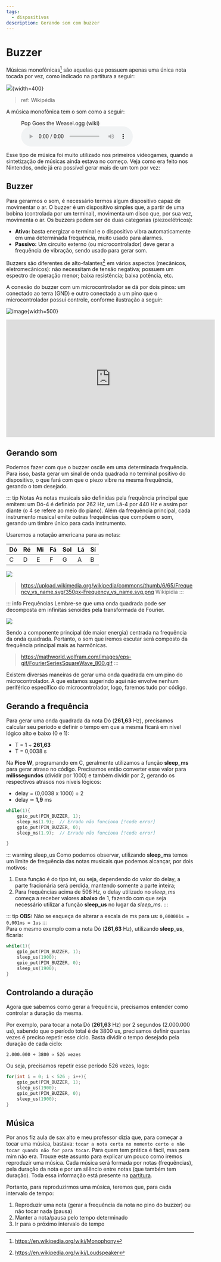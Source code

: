 ```yaml
---
tags:
  - dispositivos
description: Gerando som com buzzer
---
```


# Buzzer

Músicas monofônicas[^1] são aquelas que possuem apenas uma única nota tocada por vez, como indicado na partitura a seguir:

![](https://upload.wikimedia.org/wikipedia/commons/4/4a/Pop_Goes_the_Weasel_updated.png){width=400}

> ref: Wikipédia

[^1]:  https://en.wikipedia.org/wiki/Monophony

A música monofônica tem o som como a seguir:

<figure>
    <figcaption>Pop Goes the Weasel.ogg (wiki)</figcaption>
    <audio
        controls
        src="https://upload.wikimedia.org/wikipedia/commons/d/d5/Pop_Goes_the_Weasel.ogg">
            Your browser does not support the
            <code>audio</code> element.
    </audio>
</figure>

Esse tipo de música foi muito utilizado nos primeiros videogames, quando a sintetização de músicas ainda estava no começo. Veja como era feito nos Nintendos, onde já era possível gerar mais de um tom por vez:

<YouTube id="jvIzIAgRWV0"/>

## Buzzer

Para gerarmos o som, é necessário termos algum dispositivo capaz de movimentar o ar. O buzzer é um dispositivo simples que, a partir de uma bobina (controlada por um terminal), movimenta um disco que, por sua vez, movimenta o ar. Os buzzers podem ser de duas categorias (piezoelétricos):

- **Ativo:** basta energizar o terminal e o dispositivo vibra automaticamente em uma determinada frequência, muito usado para alarmes.
- **Passivo:** Um circuito externo (ou microcontrolador) deve gerar a frequência de vibração, sendo usado para gerar som.

Buzzers são diferentes de alto-falantes[^2] em vários aspectos (mecânicos, eletromecânicos): não necessitam de tensão negativa; possuem um espectro de operação menor; baixa resistência; baixa potência, etc.

A conexão do buzzer com um microcontrolador se dá por dois pinos: um conectado ao terra (GND) e outro conectado
a um pino que o microcontrolador possui controle, conforme ilustração a seguir:

![image](https://user-images.githubusercontent.com/1039615/109496798-e660e380-7a6f-11eb-831d-604cce45f5f6.png){width=500}

[^2]: https://en.wikipedia.org/wiki/Loudspeaker

<iframe width="560" height="315" src="https://www.youtube.com/embed/77h1JhD9Syw" frameborder="0" allow="accelerometer; autoplay; clipboard-write; encrypted-media; gyroscope; picture-in-picture" allowfullscreen></iframe>

## Gerando som

Podemos fazer com que o buzzer oscile em uma determinada frequência. Para isso, basta gerar um sinal de onda quadrada no terminal positivo do dispositivo, o que fará com que o piezo vibre na mesma frequência, gerando o tom desejado.

::: tip Notas
As notas musicais são definidas pela frequência principal que emitem: um Dó-4 é definido por 262 Hz, um Lá-4 por 440 Hz e assim por diante (o 4 se refere ao meio do piano). Além da frequência principal, cada instrumento musical emite outras frequências que compõem o som, gerando um timbre único para cada instrumento.

Usaremos a notação americana para as notas:

| Dó | Ré | Mi | Fá | Sol | Lá | Sí |
|----|----|----|----|-----|----|----|
| C  | D  | E  | F  | G   | A  | B  |

![](https://upload.wikimedia.org/wikipedia/commons/thumb/6/65/Frequency_vs_name.svg/350px-Frequency_vs_name.svg.png)

> https://upload.wikimedia.org/wikipedia/commons/thumb/6/65/Frequency_vs_name.svg/350px-Frequency_vs_name.svg.png Wikipidia 
:::

::: info Frequências
Lembre-se que uma onda quadrada pode ser decomposta em infinitas senoides pela transformada de Fourier. 

![](https://mathworld.wolfram.com/images/eps-svg/FourierSeriesSquareWave_800.svg)

Sendo a componente principal (de maior energia) centrada na frequência da onda quadrada. Portanto, o som que iremos escutar será composto da frequência principal mais as harmônicas.

<YouTube id="3IAMpH4xF9Q"/>

> https://mathworld.wolfram.com/images/eps-gif/FourierSeriesSquareWave_800.gif
:::

Existem diversas maneiras de gerar uma onda quadrada em um pino do microcontrolador. A que estamos sugerindo aqui não envolve nenhum periférico específico do microcontrolador, logo, faremos tudo por código.

## Gerando a frequência

Para gerar uma onda quadrada da nota Dó (**261,63** Hz), precisamos calcular seu período e definir o tempo em que a mesma ficará em nível lógico alto e baixo (0 e 1):

- T = 1 ÷ **261,63**
- T = 0,0038 s

Na **Pico W**, programando em C, geralmente utilizamos a função **sleep_ms** para gerar atraso no código. Precisamos então converter esse valor para **milissegundos** (dividir por 1000) e também dividir por 2, gerando os respectivos atrasos nos níveis lógicos:

- delay = (0,0038 x 1000) ÷ 2
- delay ≃ **1,9** ms

```c
while(1){
    gpio_put(PIN_BUZZER, 1);
    sleep_ms(1.9);  // Errado não funciona [!code error] 
    gpio_put(PIN_BUZZER, 0);
    sleep_ms(1.9);  // Errado não funciona [!code error] 

}
```

::: warning sleep_us
Como podemos observar, utilizando **sleep_ms** temos um limite de frequência das notas musicais que podemos alcançar, por dois motivos:

1. Essa função é do tipo int, ou seja, dependendo do valor do delay, a parte fracionária será perdida, mantendo somente a parte inteira; 
2. Para frequências acima de 506 Hz, o delay utilizado no *sleep_ms* começa a receber valores **abaixo** de 1, fazendo com que seja necessário utilizar a função **sleep_us** no lugar da *sleep_ms*.
:::

::: tip
**OBS:** Não se esqueça de alterar a escala de ms para us: `0,000001s = 0,001ms = 1us`
:::
​	
Para o mesmo exemplo com a nota Dó (**261,63** Hz), utilizando **sleep_us**, ficaria: 
```c
while(1){
    gpio_put(PIN_BUZZER, 1);
    sleep_us(1900);
    gpio_put(PIN_BUZZER, 0);
    sleep_us(1900);
}
```

## Controlando a duração

Agora que sabemos como gerar a frequência, precisamos entender como controlar a duração da mesma.

Por exemplo, para tocar a nota Dó (**261,63** Hz) por 2 segundos (2.000.000 us), sabendo que o período total é de 3800 us, precisamos definir quantas vezes é preciso repetir esse ciclo. Basta dividir o tempo desejado pela duração de cada ciclo:

```
2.000.000 ÷ 3800 ≃ 526 vezes
```

Ou seja, precisamos repetir esse período 526 vezes, logo:

```c
for(int i = 0; i < 526 ; i++){
    gpio_put(PIN_BUZZER, 1);
    sleep_us(1900);
    gpio_put(PIN_BUZZER, 0);
    sleep_us(1900);
}
```

## Música

Por anos fiz aula de sax alto e meu professor dizia que, para começar a tocar uma música, bastava: `tocar a nota certa no momento certo e não tocar quando não for para tocar`. Para quem tem prática é fácil, mas para mim não era. Trouxe este assunto para explicar um pouco como iremos reproduzir uma música. Cada música será formada por notas (frequências), pela duração da nota e por um silêncio entre notas (que também tem duração). Toda essa informação está presente na [partitura]( https://www.musicnotes.com/now/tips/how-to-read-sheet-music/).

Portanto, para reproduzirmos uma música, teremos que, para cada intervalo de tempo:

1. Reproduzir uma nota (gerar a frequência da nota no pino do buzzer) ou não tocar nada (pausa)
2. Manter a nota/pausa pelo tempo determinado
3. Ir para o próximo intervalo de tempo

